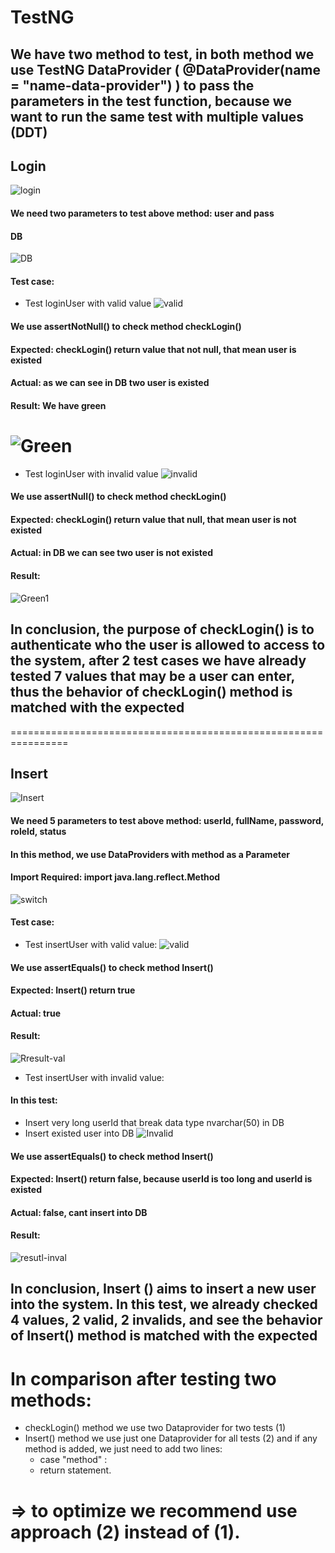 # TestNG

## We have two method to test, in both method we use TestNG DataProvider ( @DataProvider(name = "name-data-provider") ) to pass the parameters in the test function, because we want to run the same test with multiple values (DDT)
## Login
![login](https://github.com/ninehnineh/Unit-Test/blob/41949d8fe4f7192c0479d8ac41c2bd2df87e1632/screenshots/Login.png)
#### We need two parameters to test above method: user and pass
#### DB
![DB](https://github.com/ninehnineh/Unit-Test/blob/482e228873af3e53eea0d4455b8735efd5d3b696/screenshots/db.png)
#### Test case:
* Test loginUser with valid value
![valid](https://github.com/ninehnineh/Unit-Test/blob/7fc90afb5b674042828bfd17055efcaac25e8fc6/screenshots/LoginValid.png)
#### We use assertNotNull() to check method checkLogin()
#### Expected: checkLogin() return value that not null, that mean user is existed
#### Actual: as we can see in DB two user is existed
#### Result: We have green
![Green](https://github.com/ninehnineh/Unit-Test/blob/482e228873af3e53eea0d4455b8735efd5d3b696/screenshots/result-valid.png)
====================================================================================
* Test loginUser with invalid value
![invalid](https://github.com/ninehnineh/Unit-Test/blob/26699b0e3131a4c325da580eeb796a59a4bc4767/screenshots/Logininval.png)
#### We use assertNull() to check method checkLogin()
#### Expected: checkLogin() return value that null, that mean user is not existed
#### Actual: in DB we can see two user is not existed
#### Result:
![Green1](https://github.com/ninehnineh/Unit-Test/blob/482e228873af3e53eea0d4455b8735efd5d3b696/screenshots/result-invalid.png)
## In conclusion, the purpose of checkLogin() is to authenticate who the user is allowed to access to the system, after 2 test cases we have already tested 7 values that may be a user can enter, thus the behavior of  checkLogin() method is matched with the expected
================================================================
## Insert
![Insert](https://github.com/ninehnineh/Unit-Test/blob/67702edbb27dbe1829752a0efeaa2226dcf1f663/screenshots/Insert.png)
#### We need 5 parameters to test above method: userId, fullName, password, roleId, status
#### In this method, we use DataProviders with method as a Parameter
#### Import Required: import java.lang.reflect.Method
![switch](https://github.com/ninehnineh/Unit-Test/blob/83001eae4d8413a722da204e761625d325c41015/screenshots/ifel.png) 
#### Test case:
* Test insertUser with valid value:
![valid](https://github.com/ninehnineh/Unit-Test/blob/67702edbb27dbe1829752a0efeaa2226dcf1f663/screenshots/Insert-valid.png)
#### We use assertEquals() to check method Insert()
#### Expected: Insert() return true
#### Actual: true
#### Result:
![Rresult-val](https://github.com/ninehnineh/Unit-Test/blob/c4d2ade2a07e1b8f64dbb3ec3f89ea0e49bf98c1/screenshots/result-insert-valid.png)
* Test insertUser with invalid value:
#### In this test:
* Insert very long userId that break data type nvarchar(50) in DB
* Insert existed user into DB 
![Invalid](https://github.com/ninehnineh/Unit-Test/blob/67702edbb27dbe1829752a0efeaa2226dcf1f663/screenshots/insert-invalid.png)
#### We use assertEquals() to check method Insert()
#### Expected: Insert() return false, because userId is too long and userId is existed
#### Actual: false, cant insert into DB
#### Result:
![resutl-inval](https://github.com/ninehnineh/Unit-Test/blob/c4d2ade2a07e1b8f64dbb3ec3f89ea0e49bf98c1/screenshots/result-insert-inval.png)
## In conclusion, Insert () aims to insert a new user into the system. In this test, we already checked 4 values, 2 valid, 2 invalids, and see the behavior of Insert() method is matched with the expected

# In comparison after testing two methods:
* checkLogin() method we use two Dataprovider for two tests (1)
* Insert() method we use just one Dataprovider for all tests (2) and if any method is added, we just need to add two lines:
	- case "method" :
	- return statement.
# => to optimize we recommend use approach (2) instead of (1).